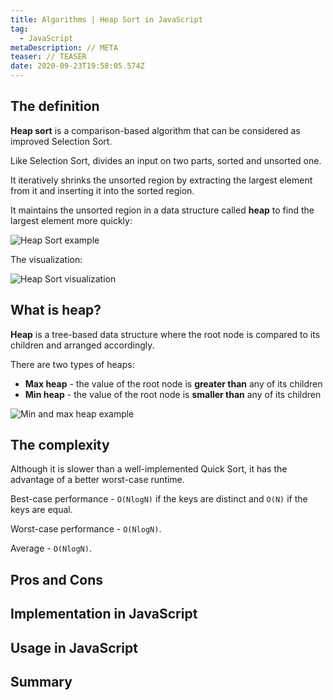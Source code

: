 ```yaml
---
title: Algorithms | Heap Sort in JavaScript
tag:
  - JavaScript
metaDescription: // META
teaser: // TEASER
date: 2020-09-23T19:58:05.574Z
---
```

## The definition

**Heap sort** is a comparison-based algorithm that can be considered as improved Selection Sort.

Like Selection Sort, divides an input on two parts, sorted and unsorted one.

It iteratively shrinks the unsorted region by extracting the largest element from it and inserting it into the sorted region.

It maintains the unsorted region in a data structure called **heap** to find the largest element more quickly:

![Heap Sort example](/img/heap_sort_example.gif "Heap Sort example")

The visualization:

![Heap Sort visualization](/img/sorting_heapsort_anim.gif "Heap Sort visualization")

## What is heap?

**Heap** is a tree-based data structure where the root node is compared to its children and arranged accordingly.

There are two types of heaps:

* **Max heap** - the value of the root node is **greater than** any of its children
* **Min heap** - the value of the root node is **smaller than** any of its children

![Min and max heap example](/img/1mghtrv.png "Min and max heap example")

## The complexity

Although it is slower than a well-implemented Quick Sort, it has the advantage of a better worst-case runtime.

Best-case performance - `O(NlogN)` if the keys are distinct and `O(N)` if the keys are equal.

Worst-case performance - `O(NlogN)`.

Average - `O(NlogN)`.

## Pros and Cons

## Implementation in JavaScript

## Usage in JavaScript

## Summary